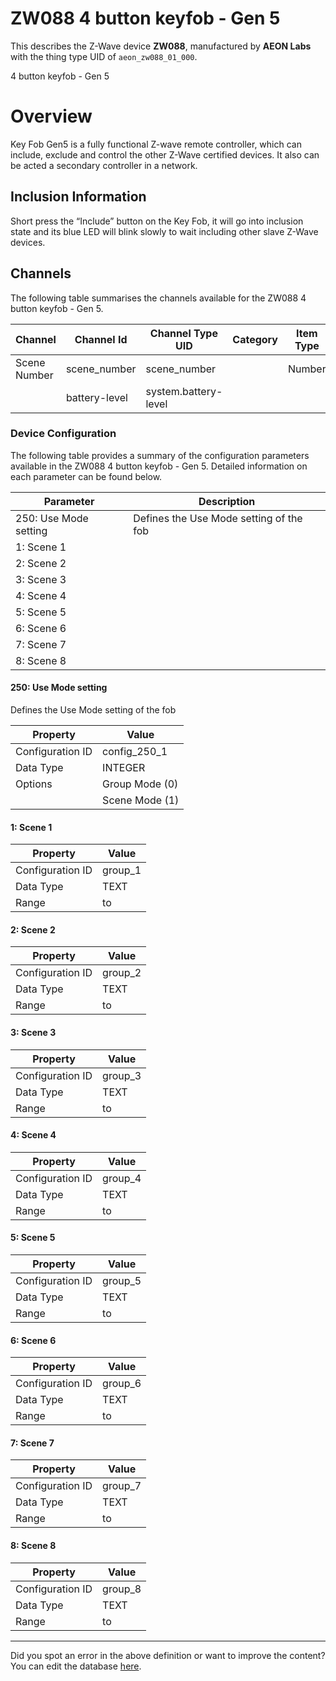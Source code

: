 
# ZW088 4 button keyfob - Gen 5

This describes the Z-Wave device **ZW088**, manufactured by **AEON Labs** with the thing type UID of ```aeon_zw088_01_000```. 

4 button keyfob - Gen 5  


# Overview #

Key Fob Gen5 is a fully functional Z-wave remote controller, which can include, exclude and control the other Z-Wave certified devices. It also can be acted a secondary controller in a network.

  


## Inclusion Information ##

Short press the “Include” button on the Key Fob, it will go into inclusion state and its blue LED will blink slowly to wait including other slave Z-Wave devices.

## Channels
The following table summarises the channels available for the ZW088 4 button keyfob - Gen 5.

| Channel | Channel Id | Channel Type UID | Category | Item Type |
|---------|------------|------------------|----------|-----------|
| Scene Number | scene_number | scene_number |  | Number |
|  | battery-level | system.battery-level |  |  |




### Device Configuration
The following table provides a summary of the configuration parameters available in the ZW088 4 button keyfob - Gen 5.
Detailed information on each parameter can be found below.

| Parameter   | Description |
|-------------|-------------|
| 250: Use Mode setting | Defines the Use Mode setting of the fob |
| 1: Scene 1 |  |
| 2: Scene 2 |  |
| 3: Scene 3 |  |
| 4: Scene 4 |  |
| 5: Scene 5 |  |
| 6: Scene 6 |  |
| 7: Scene 7 |  |
| 8: Scene 8 |  |




#### 250: Use Mode setting

Defines the Use Mode setting of the fob


| Property         | Value    |
|------------------|----------|
| Configuration ID | config_250_1 |
| Data Type        | INTEGER || Default Value | 0 |
| Options | Group Mode (0) |
|  | Scene Mode (1) |






#### 1: Scene 1




| Property         | Value    |
|------------------|----------|
| Configuration ID | group_1 |
| Data Type        | TEXT |
| Range |  to  |






#### 2: Scene 2




| Property         | Value    |
|------------------|----------|
| Configuration ID | group_2 |
| Data Type        | TEXT |
| Range |  to  |






#### 3: Scene 3




| Property         | Value    |
|------------------|----------|
| Configuration ID | group_3 |
| Data Type        | TEXT |
| Range |  to  |






#### 4: Scene 4




| Property         | Value    |
|------------------|----------|
| Configuration ID | group_4 |
| Data Type        | TEXT |
| Range |  to  |






#### 5: Scene 5




| Property         | Value    |
|------------------|----------|
| Configuration ID | group_5 |
| Data Type        | TEXT |
| Range |  to  |






#### 6: Scene 6




| Property         | Value    |
|------------------|----------|
| Configuration ID | group_6 |
| Data Type        | TEXT |
| Range |  to  |






#### 7: Scene 7




| Property         | Value    |
|------------------|----------|
| Configuration ID | group_7 |
| Data Type        | TEXT |
| Range |  to  |






#### 8: Scene 8




| Property         | Value    |
|------------------|----------|
| Configuration ID | group_8 |
| Data Type        | TEXT |
| Range |  to  |






---

Did you spot an error in the above definition or want to improve the content?
You can edit the database [here](http://www.cd-jackson.com/index.php/zwave/zwave-device-database/zwave-device-list/devicesummary/87).

